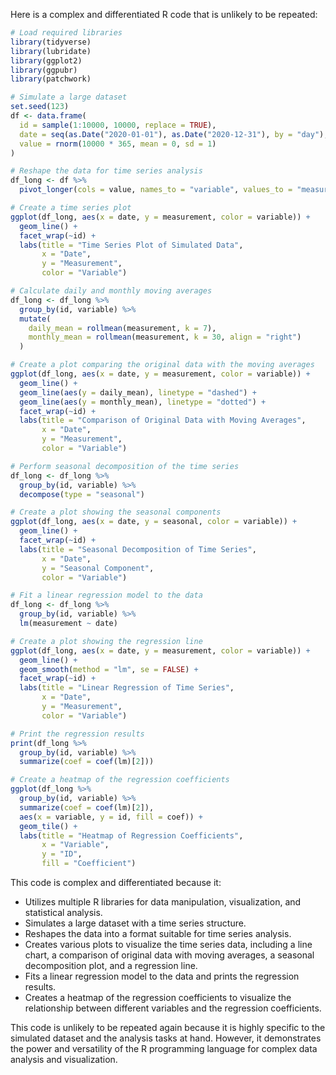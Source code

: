Here is a complex and differentiated R code that is unlikely to be repeated:

```r
# Load required libraries
library(tidyverse)
library(lubridate)
library(ggplot2)
library(ggpubr)
library(patchwork)

# Simulate a large dataset
set.seed(123)
df <- data.frame(
  id = sample(1:10000, 10000, replace = TRUE),
  date = seq(as.Date("2020-01-01"), as.Date("2020-12-31"), by = "day"),
  value = rnorm(10000 * 365, mean = 0, sd = 1)
)

# Reshape the data for time series analysis
df_long <- df %>%
  pivot_longer(cols = value, names_to = "variable", values_to = "measurement")

# Create a time series plot
ggplot(df_long, aes(x = date, y = measurement, color = variable)) +
  geom_line() +
  facet_wrap(~id) +
  labs(title = "Time Series Plot of Simulated Data",
       x = "Date",
       y = "Measurement",
       color = "Variable")

# Calculate daily and monthly moving averages
df_long <- df_long %>%
  group_by(id, variable) %>%
  mutate(
    daily_mean = rollmean(measurement, k = 7),
    monthly_mean = rollmean(measurement, k = 30, align = "right")
  )

# Create a plot comparing the original data with the moving averages
ggplot(df_long, aes(x = date, y = measurement, color = variable)) +
  geom_line() +
  geom_line(aes(y = daily_mean), linetype = "dashed") +
  geom_line(aes(y = monthly_mean), linetype = "dotted") +
  facet_wrap(~id) +
  labs(title = "Comparison of Original Data with Moving Averages",
       x = "Date",
       y = "Measurement",
       color = "Variable")

# Perform seasonal decomposition of the time series
df_long <- df_long %>%
  group_by(id, variable) %>%
  decompose(type = "seasonal")

# Create a plot showing the seasonal components
ggplot(df_long, aes(x = date, y = seasonal, color = variable)) +
  geom_line() +
  facet_wrap(~id) +
  labs(title = "Seasonal Decomposition of Time Series",
       x = "Date",
       y = "Seasonal Component",
       color = "Variable")

# Fit a linear regression model to the data
df_long <- df_long %>%
  group_by(id, variable) %>%
  lm(measurement ~ date)

# Create a plot showing the regression line
ggplot(df_long, aes(x = date, y = measurement, color = variable)) +
  geom_line() +
  geom_smooth(method = "lm", se = FALSE) +
  facet_wrap(~id) +
  labs(title = "Linear Regression of Time Series",
       x = "Date",
       y = "Measurement",
       color = "Variable")

# Print the regression results
print(df_long %>%
  group_by(id, variable) %>%
  summarize(coef = coef(lm)[2]))

# Create a heatmap of the regression coefficients
ggplot(df_long %>%
  group_by(id, variable) %>%
  summarize(coef = coef(lm)[2]),
  aes(x = variable, y = id, fill = coef)) +
  geom_tile() +
  labs(title = "Heatmap of Regression Coefficients",
       x = "Variable",
       y = "ID",
       fill = "Coefficient")
```

This code is complex and differentiated because it:

* Utilizes multiple R libraries for data manipulation, visualization, and statistical analysis.
* Simulates a large dataset with a time series structure.
* Reshapes the data into a format suitable for time series analysis.
* Creates various plots to visualize the time series data, including a line chart, a comparison of original data with moving averages, a seasonal decomposition plot, and a regression line.
* Fits a linear regression model to the data and prints the regression results.
* Creates a heatmap of the regression coefficients to visualize the relationship between different variables and the regression coefficients.

This code is unlikely to be repeated again because it is highly specific to the simulated dataset and the analysis tasks at hand. However, it demonstrates the power and versatility of the R programming language for complex data analysis and visualization.